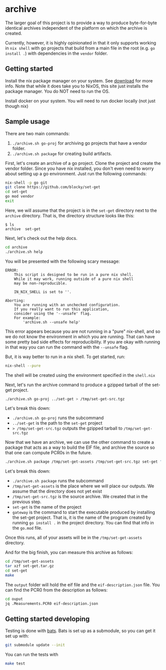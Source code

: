 # archive

The larger goal of this project is to provide a way to produce byte-for-byte
identical archives independent of the platform on which the archive is created.

Currently, however, it is highly opinionated in that it only supports working
in `nix shell` with go projects that build from a main file in the root (e.g.
`go install .`) with dependencies in the `vendor` folder.

## Getting started

Install the nix package manager on your system. See
[download](https://nixos.org/download/) for more info.  Note that while it does
take you to NixOS, this site just installs the package manager. You do NOT need
to run the OS.

Install docker on your system.  You will need to run docker locally (not just
though nix)

## Sample usage

There are two main commands:
1. `./archive.sh go-proj` for archiving go projects that have a vendor folder.
2. `./archive.sh package` for creating build artifacts.

First, let's create an archive of a go project.  Clone the project and create
the vendor folder.  Since you have nix installed, you don't even need to worry
about setting up a go environment.  Just run the following commands:

```bash
nix-shell -p go git
git clone https://github.com/blocky/set-get
cd set-get
go mod vendor
exit
```

Here, we will assume that the project is in the `set-get` directory next to the
`archive` directory. That is, the directory structure looks like this:

```
$ ls
archive  set-get
```

Next, let's check out the help docs.

```bash
cd archive
./archive.sh help
```

You will be presented with the following scary message:

```
ERROR:
    This script is designed to be run in a pure nix shell.
    While it may work, running outside of a pure nix shell
    may be non-reproducible.

    IN_NIX_SHELL is set to ''.

Aborting:
    You are running with an unchecked configuration.
    If you really want to run this application,
    consider using the '--unsafe' flag.
    For example:
        'archive.sh --unsafe help'
```

This error appears because you are not running in a "pure" nix-shell, and so we do not
know the environment in which you are running.  That can have some pretty bad
side effects for reproducibility.  If you are okay with running
in that way you can run the command with the `--unsafe` flag.

But, it is way better to run in a nix shell.  To get started, run:

```bash
nix-shell --pure
```

The shell will be created using the environment specified in the `shell.nix`

Next, let's run the archive command to produce a gzipped tarball of the
set-get project.

```bash
./archive.sh go-proj ../set-get > /tmp/set-get-src.tgz
```

Let's break this down:

* `./archive.sh go-proj` runs the subcommand
* `../set-get` is the path to the `set-get` project
* `> /tmp/set-get-src.tgz` outputs the gzipped tarball to `/tmp/set-get-src.tgz`

Now that we have an archive, we can use the other command to create a package
that acts as a way to build the EIF file, and archive the source so that one
can compute PCR0s in the future.

```bash
./archive.sh package /tmp/set-get-assets /tmp/set-get-src.tgz set-get "gateway"
```

Let's break this down:
* `./archive.sh package` runs the subcommand
* `/tmp/set-get-assets` is the place where we will place our outputs. We assume
  that the directory does not yet exist
* `/tmp/set-get-src.tgz` is the source archive.  We created that in the
  previous step.
* `set-get` is the name of the project
* `gateway` is the command to start the executable produced by installing the
  set-get project.  That is, it is the name of the program created by running
  `go install .` in the project directory.  You can find that info in the
  `go.mod` file.

Once this runs, all of your assets will be in the `/tmp/set-get-assets` directory.

And for the big finish, you can measure this archive as follows:

```bash
cd /tmp/set-get-assets
tar xzf set-get.tar.gz
cd set-get
make
```
The `output` folder will hold the eif file and the `eif-description.json` file.
You can find the PCR0 from the description as follows:

```bash
cd ouput
jq .Measurements.PCR0 eif-description.json
```

## Getting started developing

Testing is done with [bats](https://bats-core.readthedocs.io).  Bats is set up
as a submodule, so you can get it set up with:

```bash
git submodule update --init
```

You can run the tests with

```bash
make test
```
